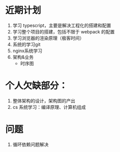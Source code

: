 # 近期计划

1. 学习 typescript，主要是解决工程化的搭建和配置
2. 学习整个项目的搭建，包括不限于 webpack 的配置
3. 学习浏览器的渲染原理（极客时间）
4. 系统的学习git
5. nginx系统学习
6. 架构&业务
   * 时序图

# 个人欠缺部分：

1. 整体架构的设计，架构图的产出
2. cs 系统学习：编译原理、计算机组成



# 问题

1. 循环依赖问题解决



